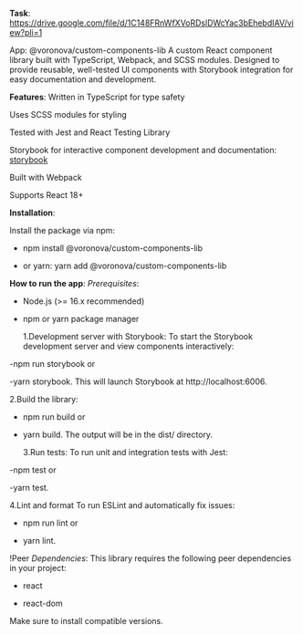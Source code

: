 **Task**: https://drive.google.com/file/d/1C148FRnWfXVoRDslDWcYac3bEhebdIAV/view?pli=1

App: @voronova/custom-components-lib
A custom React component library built with TypeScript, Webpack, and SCSS modules. Designed to provide reusable, well-tested UI components with Storybook integration for easy documentation and development.

**Features**:
Written in TypeScript for type safety

Uses SCSS modules for styling

Tested with Jest and React Testing Library

Storybook for interactive component development and documentation: [storybook](https://voronova-custom-components-storybook.netlify.app/?path=/docs/components-button--docs)

Built with Webpack

Supports React 18+

**Installation**:

Install the package via npm:

- npm install @voronova/custom-components-lib

- or yarn:
  yarn add @voronova/custom-components-lib

**How to run the app**:
_Prerequisites_:

- Node.js (>= 16.x recommended)
- npm or yarn package manager

  1.Development server with Storybook:
  To start the Storybook development server and view components interactively:

-npm run storybook
or

-yarn storybook.
This will launch Storybook at http://localhost:6006.

2.Build the library:

- npm run build
  or

- yarn build.
  The output will be in the dist/ directory.

  3.Run tests:
  To run unit and integration tests with Jest:

-npm test
or

-yarn test.

4.Lint and format
To run ESLint and automatically fix issues:

- npm run lint
  or

- yarn lint.

!Peer _Dependencies_:
This library requires the following peer dependencies in your project:

- react

- react-dom

Make sure to install compatible versions.

